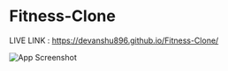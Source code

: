 # Fitness-Clone

LIVE LINK : https://devanshu896.github.io/Fitness-Clone/

![App Screenshot](https://raw.githubusercontent.com/username/repo/main/assets/screenshot.png)
